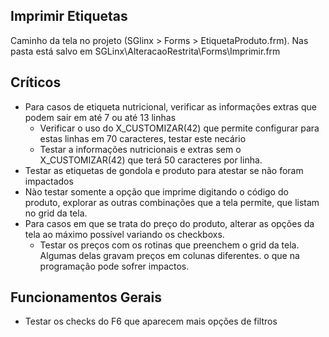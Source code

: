 ## Imprimir Etiquetas

Caminho da tela no projeto (SGlinx > Forms > EtiquetaProduto.frm). Nas pasta está salvo em SGLinx\AlteracaoRestrita\Forms\Imprimir.frm
 ## Críticos
   - Para casos de etiqueta nutricional, verificar as informações extras que podem sair em até 7 ou até 13 linhas
     - Verificar o uso do X_CUSTOMIZAR(42) que permite configurar para estas linhas em 70 caracteres, testar este necário
     - Testar a informações nutricionais e extras sem o X_CUSTOMIZAR(42) que terá 50 caracteres por linha.
   - Testar as etiquetas de gondola e produto para atestar se não foram impactados
   - Nào testar somente a opção que imprime digitando o código do produto, explorar as outras combinações que a tela permite, que listam no grid da tela.
   - Para casos em que se trata do preço do produto, alterar as opções da tela ao máximo possível variando os checkboxs.
     - Testar os preços com os rotinas que preenchem o grid da tela. Algumas delas gravam preços em colunas diferentes. o que na programação pode sofrer impactos.
 ## Funcionamentos Gerais
   - Testar os checks do F6 que aparecem mais opções de filtros
